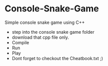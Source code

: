 # Console-Snake-Game

Simple console snake game using C++

- step into the console snake game folder
- download that cpp file only. 
- Compile
- Run
- Play
- Dont forget to checkout the Cheatbook.txt ;)

